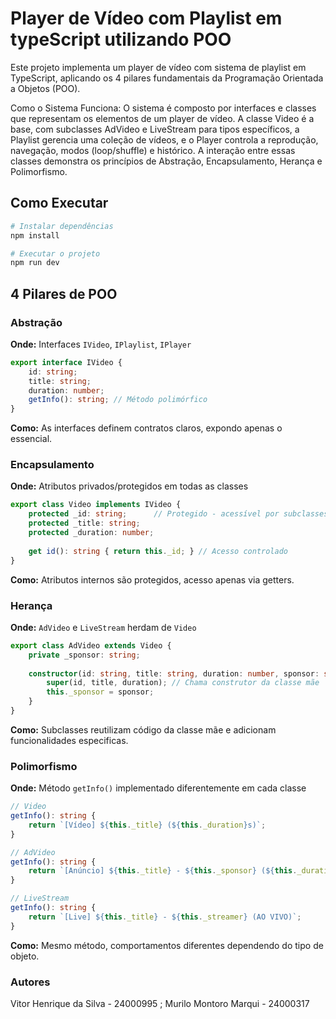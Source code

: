 # Player de Vídeo com Playlist em typeScript utilizando POO

Este projeto implementa um player de vídeo com sistema de playlist em TypeScript, aplicando os 4 pilares fundamentais da Programação
Orientada a Objetos (POO).

Como o Sistema Funciona:
O sistema é composto por interfaces e classes que representam os elementos de um player de vídeo. A classe Video é a base, com
subclasses AdVideo e LiveStream para tipos específicos, a Playlist gerencia uma coleção de vídeos, e o Player controla a reprodução,
navegação, modos (loop/shuffle) e histórico. A interação entre essas classes demonstra os princípios de Abstração, Encapsulamento,
Herança e Polimorfismo.

## Como Executar

```bash
# Instalar dependências
npm install

# Executar o projeto
npm run dev
```

##  4 Pilares de POO

### Abstração
**Onde:** Interfaces `IVideo`, `IPlaylist`, `IPlayer`
```typescript
export interface IVideo {
    id: string;
    title: string;
    duration: number;
    getInfo(): string; // Método polimórfico
}
```
**Como:** As interfaces definem contratos claros, expondo apenas o essencial.

### Encapsulamento
**Onde:** Atributos privados/protegidos em todas as classes
```typescript
export class Video implements IVideo {
    protected _id: string;      // Protegido - acessível por subclasses
    protected _title: string;
    protected _duration: number;
    
    get id(): string { return this._id; } // Acesso controlado
}
```
**Como:** Atributos internos são protegidos, acesso apenas via getters.

### Herança
**Onde:** `AdVideo` e `LiveStream` herdam de `Video`
```typescript
export class AdVideo extends Video {
    private _sponsor: string;
    
    constructor(id: string, title: string, duration: number, sponsor: string) {
        super(id, title, duration); // Chama construtor da classe mãe
        this._sponsor = sponsor;
    }
}
```
**Como:** Subclasses reutilizam código da classe mãe e adicionam funcionalidades especificas.

### Polimorfismo
**Onde:** Método `getInfo()` implementado diferentemente em cada classe
```typescript
// Video
getInfo(): string {
    return `[Vídeo] ${this._title} (${this._duration}s)`;
}

// AdVideo
getInfo(): string {
    return `[Anúncio] ${this._title} - ${this._sponsor} (${this._duration}s)`;
}

// LiveStream
getInfo(): string {
    return `[Live] ${this._title} - ${this._streamer} (AO VIVO)`;
}
```
**Como:** Mesmo método, comportamentos diferentes dependendo do tipo de objeto.

### Autores

Vitor Henrique da Silva - 24000995 ; Murilo Montoro Marqui - 24000317
